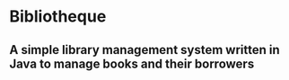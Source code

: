 # Bibliotheque

## A simple library management system written in Java to manage books and their borrowers
